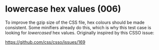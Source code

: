 # lowercase hex values (006)

To improve the gzip size of the CSS file, hex colours should be made consistent.
Some minifiers already do this, which is why this test case is looking for
*lowercased* hex values. Originally inspired by this CSSO issue:

https://github.com/css/csso/issues/169
